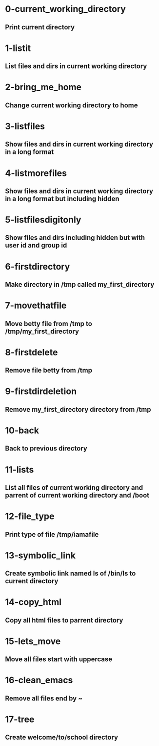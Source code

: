 # 0-current_working_directory
## Print current directory

# 1-listit
## List files and dirs in current working directory

# 2-bring_me_home
## Change current working directory to home

# 3-listfiles
## Show files and dirs in current working directory in a long format

# 4-listmorefiles
## Show files and dirs in current working directory in a long format but including hidden

# 5-listfilesdigitonly
## Show files and dirs including hidden but with user id and group id

# 6-firstdirectory
## Make directory in /tmp called my_first_directory

# 7-movethatfile
## Move betty file from /tmp to /tmp/my_first_directory

# 8-firstdelete
## Remove file betty from /tmp

# 9-firstdirdeletion
## Remove my_first_directory directory from /tmp

# 10-back
## Back to previous directory

# 11-lists
## List all files of current working directory and parrent of current working directory and /boot

# 12-file_type
## Print type of file /tmp/iamafile

# 13-symbolic_link
## Create symbolic link named __ls__ of /bin/ls to current directory

# 14-copy_html
## Copy all html files to parrent directory

# 15-lets_move
## Move all files start with uppercase

# 16-clean_emacs
## Remove all files end by ~

# 17-tree
## Create welcome/to/school directory
